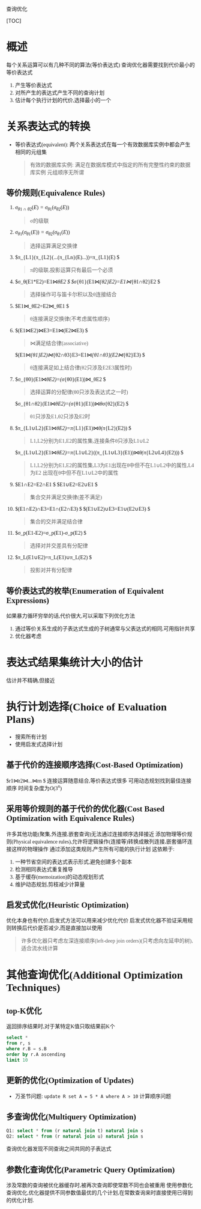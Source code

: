 查询优化

[TOC]
<font face = "Consolas">

# 概述
每个关系运算可以有几种不同的算法(等价表达式)
查询优化器需要找到代价最小的等价表达式
1. 产生等价表达式
2. 对所产生的表达式产生不同的查询计划
3. 估计每个执行计划的代价,选择最小的一个

# 关系表达式的转换
* 等价表达式(equivalent): 两个关系表达式在每一个有效数据库实例中都会产生相同的元组集
    > 有效的数据库实例: 满足在数据库模式中指定的所有完整性约束的数据库实例
    元组顺序无所谓
## 等价规则(Equivalence Rules)
1. $σ_{θ1∩θ2}(E)=σ_{θ1}(σ_{θ2}(E))$
   >σ的级联
2. $σ_{θ1}(σ_{θ1}(E))=σ_{θ2}(σ_{θ1}(E))$
   >选择运算满足交换律
3. $π_{L1}(π_{L2}(...(π_{Ln}(E)...))=π_{L1}(E) $
   >π的级联,投影运算只有最后一个必须
4. $σ_θ(E1*E2)=E1⋈_θE2 $
   $σ_{θ1}(E1⋈_{θ2}E2)=E1⋈_{θ1∩θ2}E2 $
   >选择操作可与笛卡尔积以及θ连接结合
5. $E1⋈_θE2=E2⋈_θE1 $
   >θ连接满足交换律(不考虑属性顺序)
6. $(E1⋈E2)⋈E3=E1⋈(E2⋈E3) $
    >⋈满足结合律(associative)

   $(E1⋈_{θ1}E2)⋈_{θ2∩θ3}E3=E1⋈_{θ1∩θ3}(E2⋈_{θ2}E3) $
   >θ连接满足如上结合律(θ2只涉及E2E3属性时)
7. $σ_{θ0}(E1⋈_θE2)=(σ_{θ0}(E1))⋈_θE2 $
   >选择运算的分配律(θ0只涉及表达式之一时)

   $σ_{θ1∩θ2}(E1⋈_θE2)=(σ_{θ1}(E1))⋈_θσ_{θ2}(E2) $
   >θ1只涉及E1,θ2只涉及E2时
8. $π_{L1∪L2}(E1⋈_θE2)=π_{L1}(E1)⋈_θ(π_{L2}(E2)) $
    > L1,L2分别为E1,E2的属性集,连接条件θ只涉及L1∪L2

    $π_{L1∪L2}(E1⋈_θE2)=π_{L1∪L2}((π_{L1∪L3}(E1))⋈_θ(π_{L2∪L4}(E2))) $
    > L1,L2分别为E1,E2的属性集,L3为E1出现在θ中但不在L1∪L2中的属性,L4为E2 出现在θ中但不在L1∪L2中的属性
9. $E1∩E2=E2∩E1 $
   $E1∪E2=E2∪E1 $
   > 集合交并满足交换律(差不满足)
10. $(E1∩E2)∩E3=E1∩(E2∩E3) $
   $(E1∪E2)∪E3=E1∪(E2∪E3) $
    > 集合的交并满足结合律
11. $σ_p(E1-E2)=σ_p(E1)-σ_p(E2) $
    >选择对并交差具有分配律
12. $π_L(E1∪E2)=π_L(E1)∪π_L(E2) $
    > 投影对并有分配律

## 等价表达式的枚举(Enumeration of Equivalent Expressions)
如果暴力循环穷举的话,代价很大,可以采取下列优化方法
1. 通过等价关系生成的子表达式生成的子树通常与父表达式的相同,可用指针共享
2. 优化器考虑

# 表达式结果集统计大小的估计
估计并不精确,但接近

# 执行计划选择(Choice of Evaluation Plans)
* 搜索所有计划
* 使用启发式选择计划
## 基于代价的连接顺序选择(Cost-Based Optimization)
$r1⋈r2⋈...⋈rn $
连接运算随意结合,等价表达式很多
可用动态规划找到最佳连接顺序
时间复杂度为$O(3^n)$
## 采用等价规则的基于代价的优化器(Cost Based Optimization with Equivalence Rules)
许多其他功能(聚集,外连接,嵌套查询)无法通过连接顺序选择接近
添加物理等价规则(Physical equivalence rules),允许将逻辑操作(连接等)转换成散列连接,嵌套循环连接这样的物理操作
通过添加这类规则,产生所有可能的执行计划
这依赖于:
1. 一种节省空间的表达式表示形式,避免创建多个副本
2. 检测相同表达式重复推导
3. 基于缓存(memoization)的动态规划形式
4. 维护动态规划,剪枝减少计算量
## 启发式优化(Heuristic Optimization)
优化本身也有代价,启发式方法可以用来减少优化代价
启发式优化器不验证采用规则转换后代价是否减少,而是直接加以使用
> 许多优化器只考虑左深连接顺序(left-deep join orders)(只考虑向左延申的树),适合流水线计算

# 其他查询优化(Additional Optimization Techniques)
## top-K优化
返回排序结果时,对于某特定K值只取结果前K个
```sql
select * 
from r, s
where r.B = s.B
order by r.A ascending
limit 10
```
## 更新的优化(Optimization of Updates)
* 万圣节问题: `update R set A = 5 * A where A > 10`
计算顺序问题
## 多查询优化(Multiquery Optimization)
```sql
Q1: select * from (r natural join t) natural join s
Q2: select * from (r natural join u) natural join s
```
查询优化器发现不同查询之间共同的子表达式
## 参数化查询优化(Parametric Query Optimization)
涉及常数的查询被优化器缓存时,被再次查询即使常数不同也会被重用
使用参数化查询优化,优化器提供不同参数值最优的几个计划,在常数查询来时直接使用已得到的优化计划.
